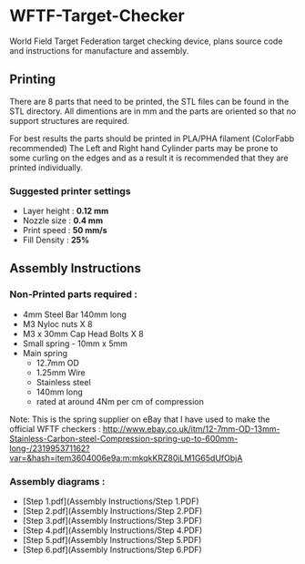 # WFTF-Target-Checker
World Field Target Federation target checking device, plans source code and instructions for manufacture and assembly.

## Printing
There are 8 parts that need to be printed, the STL files can be found in the STL directory.
All dimentions are in mm and the parts are oriented so that no support structures are required.

For best results the parts should be printed in PLA/PHA filament (ColorFabb recommended)
The Left and Right hand Cylinder parts may be prone to some curling on the edges and as a result it is recommended that they are printed individually.

### Suggested printer settings
- Layer height : **0.12 mm**
- Nozzle size : **0.4 mm**
- Print speed : **50 mm/s**
- Fill Density : **25%**

## Assembly Instructions

### Non-Printed parts required :
- 4mm Steel Bar 140mm long
- M3 Nyloc nuts X 8
- M3 x 30mm Cap Head Bolts X 8
- Small spring - 10mm x 5mm
- Main spring 
  - 12.7mm OD
  - 1.25mm Wire
  - Stainless steel
  - 140mm long
  - rated at around 4Nm per cm of compression
  
Note:  This is the spring supplier on eBay that I have used to make the official WFTF checkers :
http://www.ebay.co.uk/itm/12-7mm-OD-13mm-Stainless-Carbon-steel-Compression-spring-up-to-600mm-long-/231995371162?var=&hash=item3604006e9a:m:mkqkKRZ80jLM1G65dUfObjA

### Assembly diagrams :
- [Step 1.pdf](Assembly Instructions/Step 1.PDF)
- [Step 2.pdf](Assembly Instructions/Step 2.PDF)
- [Step 3.pdf](Assembly Instructions/Step 3.PDF)
- [Step 4.pdf](Assembly Instructions/Step 4.PDF)
- [Step 5.pdf](Assembly Instructions/Step 5.PDF)
- [Step 6.pdf](Assembly Instructions/Step 6.PDF)
